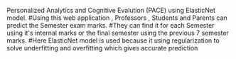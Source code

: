 Personalized Analytics and Cognitive Evalution (PACE) using ElasticNet model.
#Using this web application , Professors , Students and Parents can predict the Semester exam marks.
#They can find it for each Semester using it's internal marks or the final semester using the previous 7 semester marks.
#Here ElasticNet model is used because it using regularization to solve underfitting and overfitting which gives accurate prediction
 
